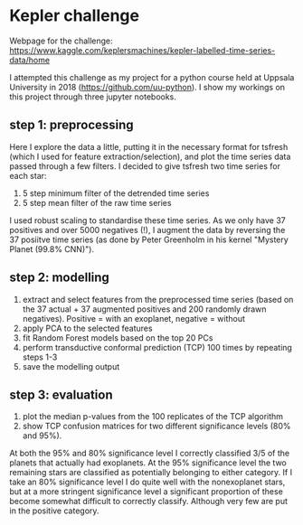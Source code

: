 # Kepler challenge
Webpage for the challenge: https://www.kaggle.com/keplersmachines/kepler-labelled-time-series-data/home

I attempted this challenge as my project for a python course held at Uppsala University in 2018 (https://github.com/uu-python). I show my workings on this project through three jupyter notebooks.

## step 1: preprocessing
Here I explore the data a little, putting it in the necessary format for tsfresh (which I used for feature extraction/selection), and plot the time series data passed through a few filters. I decided to give tsfresh two time series for each star:
1. 5 step minimum filter of the detrended time series
2. 5 step mean filter of the raw time series

I used robust scaling to standardise these time series. As we only have 37 positives and over 5000 negatives (!), I augment the data by reversing the 37 posiitve time series (as done by Peter Greenholm in his kernel "Mystery Planet (99.8% CNN)").

## step 2: modelling
1. extract and select features from the preprocessed time series (based on the 37 actual + 37 augmented positives and 200 randomly drawn negatives). Positive = with an exoplanet, negative = without
2. apply PCA to the selected features
3. fit Random Forest models based on the top 20 PCs
4. perform transductive conformal prediction (TCP) 100 times by repeating steps 1-3
5. save the modelling output

## step 3: evaluation
1. plot the median p-values from the 100 replicates of the TCP algorithm
2. show TCP confusion matrices for two different significance levels (80% and 95%). 

At both the 95% and 80% significance level I correctly classified 3/5 of the planets that actually had exoplanets. At the 95% significance level the two remaining stars are classified as potentially belonging to either category. If I take an 80% significance level I do quite well with the nonexoplanet stars, but at a more stringent significance level a significant proportion of these become somewhat difficult to correctly classify. Although very few are put in the positive category.
